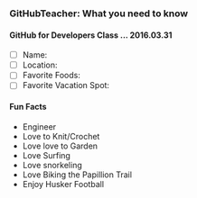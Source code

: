 ### GitHubTeacher: What you need to know
#### GitHub for Developers Class ... 2016.03.31

- [ ] Name:
- [ ] Location:
- [ ] Favorite Foods:
- [ ] Favorite Vacation Spot:

#### Fun Facts

- Engineer
- Love to Knit/Crochet
- Love love to Garden
- Love Surfing
- Love snorkeling
- Love Biking the Papillion Trail
- Enjoy Husker Football
